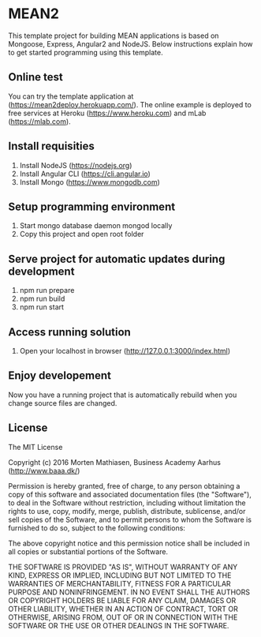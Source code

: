 # MEAN2

This template project for building MEAN applications is based on Mongoose, Express, Angular2 and NodeJS. Below instructions explain how to get started programming using this template.

## Online test
You can try the template application at (https://mean2deploy.herokuapp.com/). The online example is deployed to free services at Heroku (https://www.heroku.com) and mLab (https://mlab.com).

## Install requisities
1. Install NodeJS (https://nodejs.org)
2. Install Angular CLI (https://cli.angular.io)
3. Install Mongo (https://www.mongodb.com)

## Setup programming environment
1. Start mongo database daemon mongod locally
2. Copy this project and open root folder

## Serve project for automatic updates during development
1. npm run prepare
2. npm run build
3. npm run start

## Access running solution
1. Open your localhost in browser (http://127.0.0.1:3000/index.html)

## Enjoy developement
Now you have a running project that is automatically rebuild when you change source files are changed.

## License

The MIT License

Copyright (c) 2016 Morten Mathiasen, Business Academy Aarhus (http://www.baaa.dk/)

Permission is hereby granted, free of charge, to any person obtaining a copy
of this software and associated documentation files (the "Software"), to deal
in the Software without restriction, including without limitation the rights
to use, copy, modify, merge, publish, distribute, sublicense, and/or sell
copies of the Software, and to permit persons to whom the Software is
furnished to do so, subject to the following conditions:

The above copyright notice and this permission notice shall be included in
all copies or substantial portions of the Software.

THE SOFTWARE IS PROVIDED "AS IS", WITHOUT WARRANTY OF ANY KIND, EXPRESS OR
IMPLIED, INCLUDING BUT NOT LIMITED TO THE WARRANTIES OF MERCHANTABILITY,
FITNESS FOR A PARTICULAR PURPOSE AND NONINFRINGEMENT. IN NO EVENT SHALL THE
AUTHORS OR COPYRIGHT HOLDERS BE LIABLE FOR ANY CLAIM, DAMAGES OR OTHER
LIABILITY, WHETHER IN AN ACTION OF CONTRACT, TORT OR OTHERWISE, ARISING FROM,
OUT OF OR IN CONNECTION WITH THE SOFTWARE OR THE USE OR OTHER DEALINGS IN
THE SOFTWARE.
